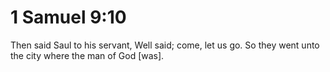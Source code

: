 # 1 Samuel 9:10

Then said Saul to his servant, Well said; come, let us go. So they went unto the city where the man of God [was].